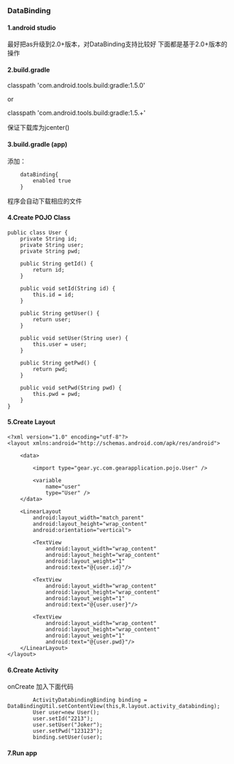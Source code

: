 ### DataBinding

#### 1.android studio 
最好把as升级到2.0+版本，对DataBinding支持比较好
下面都是基于2.0+版本的操作
#### 2.build.gradle

classpath 'com.android.tools.build:gradle:1.5.0'

or

classpath 'com.android.tools.build:gradle:1.5.+'

保证下载库为jcenter()

#### 3.build.gradle (app)

添加：
```
    dataBinding{
        enabled true
    }
```
程序会自动下载相应的文件

#### 4.Create POJO Class
```
public class User {
    private String id;
    private String user;
    private String pwd;

    public String getId() {
        return id;
    }

    public void setId(String id) {
        this.id = id;
    }

    public String getUser() {
        return user;
    }

    public void setUser(String user) {
        this.user = user;
    }

    public String getPwd() {
        return pwd;
    }

    public void setPwd(String pwd) {
        this.pwd = pwd;
    }
}
```


#### 5.Create Layout
```
<?xml version="1.0" encoding="utf-8"?>
<layout xmlns:android="http://schemas.android.com/apk/res/android">

    <data>

        <import type="gear.yc.com.gearapplication.pojo.User" />

        <variable
            name="user"
            type="User" />
    </data>

    <LinearLayout
        android:layout_width="match_parent"
        android:layout_height="wrap_content"
        android:orientation="vertical">

        <TextView
            android:layout_width="wrap_content"
            android:layout_height="wrap_content"
            android:layout_weight="1"
            android:text="@{user.id}"/>

        <TextView
            android:layout_width="wrap_content"
            android:layout_height="wrap_content"
            android:layout_weight="1"
            android:text="@{user.user}"/>

        <TextView
            android:layout_width="wrap_content"
            android:layout_height="wrap_content"
            android:layout_weight="1"
            android:text="@{user.pwd}"/>
    </LinearLayout>
</layout>

```

#### 6.Create Activity
onCreate 加入下面代码
```
        ActivityDatabindingBinding binding = DataBindingUtil.setContentView(this,R.layout.activity_databinding);
        User user=new User();
        user.setId("2213");
        user.setUser("Joker");
        user.setPwd("123123");
        binding.setUser(user);
```
#### 7.Run app
